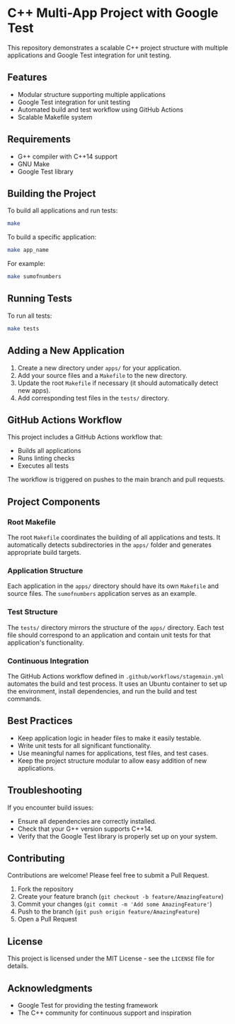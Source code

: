 # C++ Multi-App Project with Google Test

This repository demonstrates a scalable C++ project structure with multiple applications and Google Test integration for unit testing.

## Features

- Modular structure supporting multiple applications
- Google Test integration for unit testing
- Automated build and test workflow using GitHub Actions
- Scalable Makefile system

## Requirements

- G++ compiler with C++14 support
- GNU Make
- Google Test library

## Building the Project

To build all applications and run tests:

```bash
make
```

To build a specific application:

```bash
make app_name
```

For example:

```bash
make sumofnumbers
```

## Running Tests

To run all tests:

```bash
make tests
```

## Adding a New Application

1. Create a new directory under `apps/` for your application.
2. Add your source files and a `Makefile` to the new directory.
3. Update the root `Makefile` if necessary (it should automatically detect new apps).
4. Add corresponding test files in the `tests/` directory.

## GitHub Actions Workflow

This project includes a GitHub Actions workflow that:

- Builds all applications
- Runs linting checks
- Executes all tests

The workflow is triggered on pushes to the main branch and pull requests.

## Project Components

### Root Makefile

The root `Makefile` coordinates the building of all applications and tests. It automatically detects subdirectories in the `apps/` folder and generates appropriate build targets.

### Application Structure

Each application in the `apps/` directory should have its own `Makefile` and source files. The `sumofnumbers` application serves as an example.

### Test Structure

The `tests/` directory mirrors the structure of the `apps/` directory. Each test file should correspond to an application and contain unit tests for that application's functionality.

### Continuous Integration

The GitHub Actions workflow defined in `.github/workflows/stagemain.yml` automates the build and test process. It uses an Ubuntu container to set up the environment, install dependencies, and run the build and test commands.

## Best Practices

- Keep application logic in header files to make it easily testable.
- Write unit tests for all significant functionality.
- Use meaningful names for applications, test files, and test cases.
- Keep the project structure modular to allow easy addition of new applications.

## Troubleshooting

If you encounter build issues:

- Ensure all dependencies are correctly installed.
- Check that your G++ version supports C++14.
- Verify that the Google Test library is properly set up on your system.

## Contributing

Contributions are welcome! Please feel free to submit a Pull Request.

1. Fork the repository
2. Create your feature branch (`git checkout -b feature/AmazingFeature`)
3. Commit your changes (`git commit -m 'Add some AmazingFeature'`)
4. Push to the branch (`git push origin feature/AmazingFeature`)
5. Open a Pull Request

## License

This project is licensed under the MIT License - see the `LICENSE` file for details.

## Acknowledgments

- Google Test for providing the testing framework
- The C++ community for continuous support and inspiration